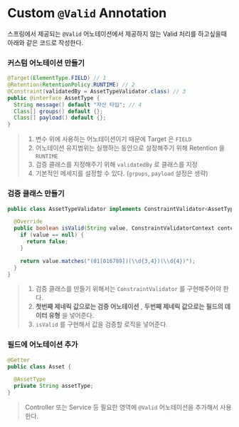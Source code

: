 # Custom ```@Valid``` Annotation
스프링에서 제공되는 ```@Valid``` 어노테이션에서 제공하지 않는 Valid 처리를 하고싶을때 아래와 같은 코드로 작성한다. 
### 커스텀 어노테이션 만들기
```java
@Target(ElementType.FIELD) // 1
@Retention(RetentionPolicy.RUNTIME) // 2
@Constraint(validatedBy = AssetTypeValidator.class) // 3
public @interface AssetType {
  String message() default "자산 타입"; // 4
  Class[] groups() default {};
  Class[] payload() default {};
}
```
> 1. 변수 위에 사용하는 어노테이션이기 때문에 Target 은 ```FIELD``` 
> 2. 어노테이션 유지범위는 실행하는 동안으로 설정해주기 위해 Retention 을 ```RUNTIME``` 
> 3. 검증 클래스를 지정해주기 위해 ```validatedBy``` 로 클래스를 지정
> 4. 기본적인 메세지를 설정할 수 있다. (```grpups```, ```payload``` 설정은 생략)  
### 검증 클래스 만들기  
```java
public class AssetTypeValidator implements ConstraintValidator<AssetType, String> { // 1, 2

  @Override
  public boolean isValid(String value, ConstraintValidatorContext context) { // 3
    if (value == null) {
      return false;
    }

    return value.matches("(01[016789])(\\d{3,4})(\\d{4})");
  }
}
```
> 1. 검증 클래스를 만들기 위해서는 ```ConstraintValidator``` 를 구현해주어야 한다.  
> 2. __첫번째 제네릭 값으로는 검증 어노테이션__ , __두번째 제네릭 값으로는 필드의 데이터 유형__ 을 넣어준다.
> 3. ```isValid``` 를 구현해서 값을 검증할 로직을 넣어준다.
### 필드에 어노테이션 추가 
```java
@Getter
public class Asset {

  @AssetType
  private String assetType;
}
```
> Controller 또는 Service 등 필요한 영역에  ```@Valid``` 어노테이션을 추가해서 사용한다.
